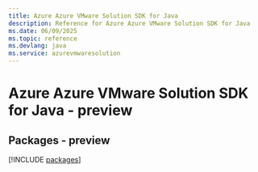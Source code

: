 ```yaml
---
title: Azure Azure VMware Solution SDK for Java
description: Reference for Azure Azure VMware Solution SDK for Java
ms.date: 06/09/2025
ms.topic: reference
ms.devlang: java
ms.service: azurevmwaresolution
---
```

# Azure Azure VMware Solution SDK for Java - preview
## Packages - preview
[!INCLUDE [packages](azure-vmware-solution-index.md)]